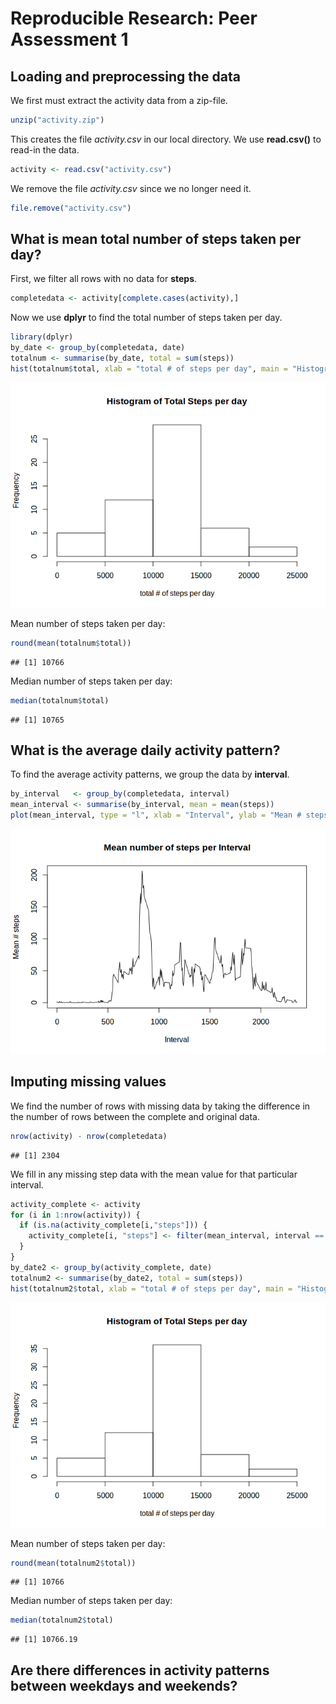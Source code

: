 # Reproducible Research: Peer Assessment 1


## Loading and preprocessing the data

We first must extract the activity data from a zip-file.


```r
unzip("activity.zip")
```

This creates the file *activity.csv* in our local directory. We use **read.csv()** to read-in the data.


```r
activity <- read.csv("activity.csv")
```

We remove the file *activity.csv* since we no longer need it.


```r
file.remove("activity.csv")
```

## What is mean total number of steps taken per day?

First, we filter all rows with no data for **steps**.


```r
completedata <- activity[complete.cases(activity),]
```

Now we use **dplyr** to find the total number of steps taken per day.


```r
library(dplyr)
by_date <- group_by(completedata, date)
totalnum <- summarise(by_date, total = sum(steps))
hist(totalnum$total, xlab = "total # of steps per day", main = "Histogram of Total Steps per day")
```

![](PA1_template_files/figure-html/unnamed-chunk-5-1.png) 

Mean number of steps taken per day:


```r
round(mean(totalnum$total))
```

```
## [1] 10766
```

Median number of steps taken per day: 


```r
median(totalnum$total)
```

```
## [1] 10765
```


## What is the average daily activity pattern?

To find the average activity patterns, we group the data by **interval**.


```r
by_interval   <- group_by(completedata, interval)
mean_interval <- summarise(by_interval, mean = mean(steps))
plot(mean_interval, type = "l", xlab = "Interval", ylab = "Mean # steps", main = "Mean number of steps per Interval")
```

![](PA1_template_files/figure-html/unnamed-chunk-8-1.png) 


## Imputing missing values

We find the number of rows with missing data by taking the difference in the number of rows between the complete and original data.


```r
nrow(activity) - nrow(completedata)
```

```
## [1] 2304
```

We fill in any missing step data with the mean value for that particular interval.


```r
activity_complete <- activity
for (i in 1:nrow(activity)) {
  if (is.na(activity_complete[i,"steps"])) {
    activity_complete[i, "steps"] <- filter(mean_interval, interval == activity_complete[i, "interval"])[1,"mean"]
  }
}
by_date2 <- group_by(activity_complete, date)
totalnum2 <- summarise(by_date2, total = sum(steps))
hist(totalnum2$total, xlab = "total # of steps per day", main = "Histogram of Total Steps per day")
```

![](PA1_template_files/figure-html/unnamed-chunk-10-1.png) 


Mean number of steps taken per day:


```r
round(mean(totalnum2$total))
```

```
## [1] 10766
```

Median number of steps taken per day: 


```r
median(totalnum2$total)
```

```
## [1] 10766.19
```


## Are there differences in activity patterns between weekdays and weekends?
